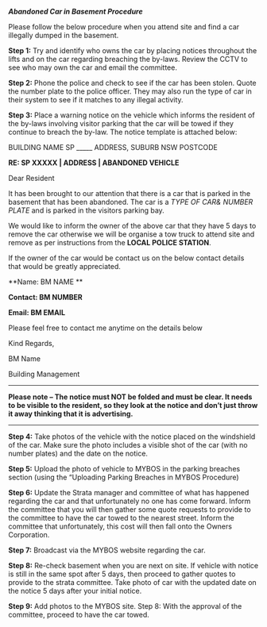 ***Abandoned Car in Basement Procedure*** 

Please follow the below procedure when you attend site and find a car illegally dumped in the basement. 

**Step 1:** Try and identify who owns the car by placing notices throughout the lifts and on the car regarding breaching the by-laws. Review the CCTV to see who may own the car and email the committee. 

**Step 2:** Phone the police and check to see if the car has been stolen. Quote the number plate to the police officer. They may also run the type of car in their system to see if it matches to any illegal activity. 

**Step 3:** Place a warning notice on the vehicle which informs the resident of the by-laws involving visitor parking that the car will be towed if they continue to breach the by-law. The notice template is attached below: 

BUILDING NAME SP _____ ADDRESS, SUBURB NSW POSTCODE 

**RE: SP XXXXX | ADDRESS | ABANDONED VEHICLE** 

Dear Resident 

It has been brought to our attention that there is a car that is parked in the basement that has been abandoned. The car is a __TYPE OF CAR_& NUMBER PLATE_ and is parked in the visitors parking bay. 

We would like to inform the owner of the above car that they have 5 days to remove the car otherwise we will be organise a tow truck to attend site and remove as per instructions from the __LOCAL POLICE STATION__. 

If the owner of the car would be contact us on the below contact details that would be greatly appreciated. 

**Name: BM NAME **

**Contact: BM NUMBER**

**Email: BM EMAIL**

Please feel free to contact me anytime on the details below 

Kind Regards,

 BM Name 

Building Management 

------

**Please note – The notice must NOT be folded and must be clear. It needs to be visible to the resident, so they look at the notice and don’t just throw it away thinking that it is advertising.** 

------
**Step 4:** Take photos of the vehicle with the notice placed on the windshield of the car. Make sure the photo includes a visible shot of the car (with no number plates) and the date on the notice. 

**Step 5:** Upload the photo of vehicle to MYBOS in the parking breaches section (using the “Uploading Parking Breaches in MYBOS Procedure) 

**Step 6:** Update the Strata manager and committee of what has happened regarding the car and that unfortunately no one has come forward. Inform the committee that you will then gather some quote requests to provide to the committee to have the car towed to the nearest street. Inform the committee that unfortunately, this cost will then fall onto the Owners Corporation. 

**Step 7:** Broadcast via the MYBOS website regarding the car. 

**Step 8:** Re-check basement when you are next on site. If vehicle with notice is still in the same spot after 5 days, then proceed to gather quotes to provide to the strata committee. Take photo of car with the updated date on the notice 5 days after your initial notice. 

**Step 9:** Add photos to the MYBOS site. Step 8: With the approval of the committee, proceed to have the car towed. 